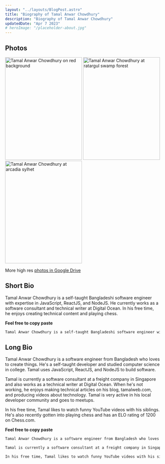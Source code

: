 ```yaml
---
layout: "../layouts/BlogPost.astro"
title: "Biography of Tamal Anwar Chowdhury"
description: "Biography of Tamal Anwar Chowdhury"
updatedDate: "Apr 7 2023"
# heroImage: "/placeholder-about.jpg"
---
```


## Photos
<img src="/tamal-anwar-chowdhury-in-red-bg.jpg" width="250" height="333" alt="Tamal Anwar Chowdhury on red background" />

<img src="/tamal-anwar-chowdhury-at-ratargul-swamp-forest.jpg" width="250" height="333" alt="Tamal Anwar Chowdhury at ratargul swamp forest" />

<img src="/tamal-anwar-chowdhury-at-arcadia-sylhet.jpg" width="250" height="333" alt="Tamal Anwar Chowdhury at arcadia sylhet" />


More high res [photos in Google Drive](https://drive.google.com/drive/folders/1_P6qUCtjoYgApKHZVhtrJU4HaM8xYFNy)

## Short Bio

Tamal Anwar Chowdhury is a self-taught Bangladeshi software engineer with expertise in JavaScript, ReactJS, and NodeJS. He currently works as a software consultant and technical writer at Digital Ocean. In his free time, he enjoys creating technical content and playing chess.

**Feel free to copy paste**

```md
Tamal Anwar Chowdhury is a self-taught Bangladeshi software engineer with expertise in JavaScript, ReactJS, and NodeJS. He currently works as a software consultant and technical writer at Digital Ocean. In his free time, he enjoys creating technical content and playing chess.
```


## Long Bio

Tamal Anwar Chowdhury is a software engineer from Bangladesh who loves to create things. He's a self-taught developer and studied computer science in college. Tamal uses JavaScript, ReactJS, and NodeJS to build software.

Tamal is currently a software consultant at a freight company in Singapore and also works as a technical writer at Digital Ocean. When he's not working, he enjoys making technical articles on his blog, tamalweb.com, and producing videos about technology. Tamal is very active in his local developer community and goes to meetups.

In his free time, Tamal likes to watch funny YouTube videos with his siblings. He's also recently gotten into playing chess and has an ELO rating of 1200 on Chess.com.

**Feel free to copy paste**

```md
Tamal Anwar Chowdhury is a software engineer from Bangladesh who loves to create things. He's a self-taught developer and studied computer science in college. Tamal uses JavaScript, ReactJS, and NodeJS to build software.

Tamal is currently a software consultant at a freight company in Singapore and also works as a technical writer at Digital Ocean. When he's not working, he enjoys making technical articles on his blog, tamalweb.com, and producing videos about technology. Tamal is very active in his local developer community and goes to meetups.

In his free time, Tamal likes to watch funny YouTube videos with his siblings. He's also recently gotten into playing chess and has an ELO rating of 1200 on Chess.com.
```
